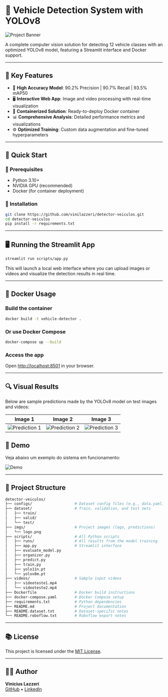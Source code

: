 # 🚗 Vehicle Detection System with YOLOv8

![Project Banner](https://github.com/user-attachments/assets/031f9918-edee-4d72-b4ac-727aaf6f6537)

A complete computer vision solution for detecting 12 vehicle classes with an optimized YOLOv8 model, featuring a Streamlit interface and Docker support.

---

## 📌 Key Features

- 🎯 **High Accuracy Model**: 90.2% Precision | 90.7% Recall | 93.5% mAP50  
- 🖥️ **Interactive Web App**: Image and video processing with real-time visualization  
- 🐳 **Containerized Solution**: Ready-to-deploy Docker container  
- 📊 **Comprehensive Analysis**: Detailed performance metrics and visualizations  
- ⚙️ **Optimized Training**: Custom data augmentation and fine-tuned hyperparameters  

---

## 🚀 Quick Start

### 🔧 Prerequisites

- Python 3.10+  
- NVIDIA GPU (recommended)  
- Docker (for container deployment)  

### 🧪 Installation

```bash
git clone https://github.com/vinilazzeri/detector-veiculos.git
cd detector-veiculos
pip install -r requirements.txt
```

---

## 🖥️ Running the Streamlit App

```bash
streamlit run scripts/app.py
```

This will launch a local web interface where you can upload images or videos and visualize the detection results in real time.

---

## 🐳 Docker Usage

### Build the container

```bash
docker build -t vehicle-detector .
```

### Or use Docker Compose

```bash
docker-compose up --build
```

### Access the app

Open [http://localhost:8501](http://localhost:8501) in your browser.

---

## 🔍 Visual Results

Below are sample predictions made by the YOLOv8 model on test images and videos:

| Image 1 | Image 2 | Image 3|
|--------|--------|--------|
| ![Prediction 1](https://github.com/user-attachments/assets/b9dd9402-0fd2-4159-a4c7-16a0a9f6d1ea) | ![Prediction 2](https://github.com/user-attachments/assets/6233730b-fd64-4469-96ed-0b7aa2a28859) | ![Prediction 3](https://github.com/user-attachments/assets/69dc1adf-1254-410f-9182-5bb2c22ade12) |

## 🎥 Demo

Veja abaixo um exemplo do sistema em funcionamento:

![Demo](https://s5.ezgif.com/tmp/ezgif-5b9431816e04d3.gif)

---

## 📁 Project Structure

```bash
detector-veiculos/
├── configs/                   # Dataset config files (e.g., data.yaml)
├── dataset/                   # Train, validation, and test sets
│   ├── train/
│   ├── valid/
│   └── test/
├── imgs/                      # Project images (logo, predictions)
│   └── logo.png
├── scripts/                   # All Python scripts
│   ├── runs/                  # All results from the model training
│   ├── app.py                 # Streamlit interface
│   ├── evaluate_model.py
│   ├── organizer.py
│   ├── predict.py
│   ├── train.py
│   ├── yolo11n.pt
│   └── yolov8m.pt
├── videos/                    # Sample input videos
│   ├── videoteste1.mp4
│   └── videoteste2.mp4
├── Dockerfile                 # Docker build instructions
├── docker-compose.yaml        # Docker Compose setup
├── requirements.txt           # Python dependencies
├── README.md                  # Project documentation
├── README.dataset.txt         # Dataset-specific notes
└── README.roboflow.txt        # Roboflow export notes
```

---

## 📚 License

This project is licensed under the [MIT License](LICENSE).

---

## 🙋‍♂️ Author

**Vinicius Lazzeri**  
[GitHub](https://github.com/vinilazzeri) • [LinkedIn](https://www.linkedin.com/in/vinicius-lazzeri/)
